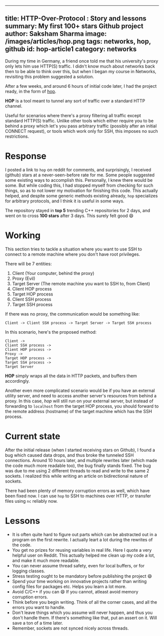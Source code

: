 ------
title: HTTP-Over-Protocol : Story and lessons
summary: My first 100+ stars Github project
author: Saksham Sharma
image: /images/articles/hop.png
tags: networks, hop, github
id: hop-article1
category: networks
------

During my time in Germany, a friend once told me that his university's proxy only lets him use HTTP(S) traffic. I didn't know much about networks back then to be able to think over this, but when I began my course in Networks, revisiting this problem suggested a solution.

After a few weeks, and around 6 hours of initial code later, I had the project ready, in the form of [hop](github.com/sakshamsharma/HTTP-Over-Protocol).

**HOP** is a tool meant to tunnel any sort of traffic over a standard HTTP channel.

Useful for scenarios where there's a proxy filtering all traffic except standard HTTP(S) traffic. Unlike other tools which either require you to be behind a proxy which let's you pass arbitrary traffic (possibly after an initial CONNECT request), or tools which work only for SSH, this imposes no such restrictions.

# Response

I posted a link to `hop` on reddit for comments, and surprisingly, I received (github) stars at a never-seen-before rate for me. Some people suggested some existing ways to accomplish this. Personally, I knew there would be some. But while coding this, I had stopped myself from checking for such things, so as to not lower my motivation for finishing this code. This actually helped, and despite some generic methods existing already, `hop` specializes for arbitrary protocols, and I think it is useful in some ways.

The repository stayed in **top 5** trending C++ repositories for 2 days, and went on to cross **100 stars** after 3 days. This surely felt good :smile:

# Working
This section tries to tackle a situation where you want to use SSH to connect to a remote machine where you don't have root privileges.

There will be 7 entities:

1. Client (Your computer, behind the proxy)
2. Proxy (Evil)
3. Target Server (The remote machine you want to SSH to, from Client)
4. Client HOP process
5. Target HOP process
6. Client SSH process
7. Target SSH process

If there was no proxy, the communication would be something like:
```
Client -> Client SSH process -> Target Server -> Target SSH process
```

In this scenario, here's the proposed method:
```
Client ->
Client SSH process ->
Client HOP process ->
Proxy ->
Target HOP process ->
Target SSH process ->
Target Server
```

**HOP** simply wraps all the data in HTTP packets, and buffers them accordingly.

Another even more complicated scenario would be if you have an external utility server, and need to access another server's
resources from behind a proxy. In this case, *hop* will still run on your external server, but instead of forwarding to `localhost`
from the target HOP process, you should forward to the remote address (hostname) of the target machine which has the SSH process.

# Current state
After the initial release (when I started receiving stars on Github), I found a bug which caused data drops, and thus broke the tunneled SSH connections. Around 10 hours later, and multiple rewrites later (which made the code much more readable too), the bug finally stands fixed. The bug was due to me using 2 different threads to read and write to the same 2 sockets. I realized this while writing an article on bidirectional nature of sockets.

There had been plenty of memory corruption errors as well, which have been fixed now. I can use `hop` to SSH to machines over HTTP, or transfer files using `nc` reliably now.

# Lessons

* It is often quite hard to figure out parts which can be abstracted out in a program on the first rewrite. I actually leart a lot during the rewrites of the code.
* You get no prizes for reusing variables in real life. Here I quote a very helpful user on Reddit. This actually helped me clean up my code a lot, and make it much more readable.
* You can never assume thread safety, even for local buffers, or for logging classes.
* Stress testing ought to be mandatory before publishing the project :smile:
* Spend your time working on innovative projects rather than writing config files for packages etc. Helps you learn a lot more.
* Avoid C/C++ if you can :smile: If you cannot, atleast avoid memory corruption errors.
* Think before you begin writing. Think of all the corner cases, and all the errors you want to handle.
* Don't leave things which you assume will never happen, and thus you don't handle them. If there's something like that, put an assert on it. Will save a ton of a time later.
* Remember, sockets are not synced nicely across threads.
